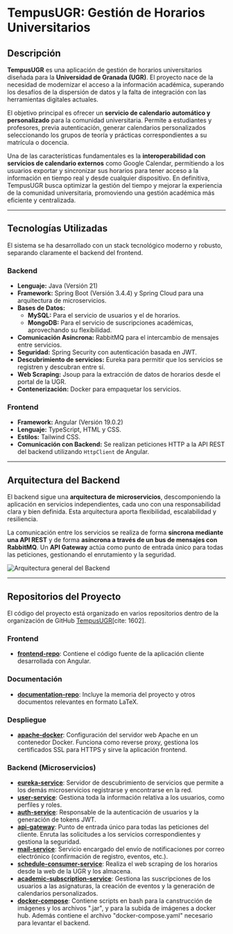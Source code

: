 # TempusUGR: Gestión de Horarios Universitarios

## Descripción

**TempusUGR** es una aplicación de gestión de horarios universitarios diseñada para la **Universidad de Granada (UGR)**. El proyecto nace de la necesidad de modernizar el acceso a la información académica, superando los desafíos de la dispersión de datos y la falta de integración con las herramientas digitales actuales.

El objetivo principal es ofrecer un **servicio de calendario automático y personalizado** para la comunidad universitaria. Permite a estudiantes y profesores, previa autenticación, generar calendarios personalizados seleccionando los grupos de teoría y prácticas correspondientes a su matrícula o docencia.

Una de las características fundamentales es la **interoperabilidad con servicios de calendario externos** como Google Calendar, permitiendo a los usuarios exportar y sincronizar sus horarios para tener acceso a la información en tiempo real y desde cualquier dispositivo. En definitiva, TempusUGR busca optimizar la gestión del tiempo y mejorar la experiencia de la comunidad universitaria, promoviendo una gestión académica más eficiente y centralizada.

---

## Tecnologías Utilizadas

El sistema se ha desarrollado con un stack tecnológico moderno y robusto, separando claramente el backend del frontend.

### **Backend**
* **Lenguaje:** Java (Versión 21) 
* **Framework:** Spring Boot (Versión 3.4.4) y Spring Cloud para una arquitectura de microservicios.
* **Bases de Datos:**
    * **MySQL:** Para el servicio de usuarios y el de horarios.
    * **MongoDB:** Para el servicio de suscripciones académicas, aprovechando su flexibilidad.
* **Comunicación Asíncrona:** RabbitMQ para el intercambio de mensajes entre servicios.
* **Seguridad:** Spring Security con autenticación basada en JWT.
* **Descubrimiento de servicios:** Eureka para permitir que los servicios se registren y descubran entre sí.
* **Web Scraping:** Jsoup para la extracción de datos de horarios desde el portal de la UGR.
* **Contenerización:** Docker para empaquetar los servicios.

### **Frontend**
* **Framework:** Angular (Versión 19.0.2) 
* **Lenguaje:** TypeScript, HTML y CSS.
* **Estilos:** Tailwind CSS.
* **Comunicación con Backend:** Se realizan peticiones HTTP a la API REST del backend utilizando `HttpClient` de Angular.

---

## Arquitectura del Backend

El backend sigue una **arquitectura de microservicios**, descomponiendo la aplicación en servicios independientes, cada uno con una responsabilidad clara y bien definida. Esta arquitectura aporta flexibilidad, escalabilidad y resiliencia.

La comunicación entre los servicios se realiza de forma **síncrona mediante una API REST** y de forma **asíncrona a través de un bus de mensajes con RabbitMQ**. Un **API Gateway** actúa como punto de entrada único para todas las peticiones, gestionando el enrutamiento y la seguridad.

![Arquitectura general del Backend]([https://i.imgur.com/G4nS23N.png](https://drive.google.com/file/d/1Xc4zPkO5o3ZRrDZddOkhBNByo8Ul_7Sk/view?usp=drive_link))

---

## Repositorios del Proyecto

El código del proyecto está organizado en varios repositorios dentro de la organización de GitHub [TempusUGR](https://github.com/TempusUGR)[cite: 1602].

### **Frontend**
* [**frontend-repo**](https://github.com/TempusUGR/frontend-repo): Contiene el código fuente de la aplicación cliente desarrollada con Angular.

### **Documentación**
* [**documentation-repo**](https://github.com/TempusUGR/documentation-repo): Incluye la memoria del proyecto y otros documentos relevantes en formato LaTeX.

### **Despliegue**
* [**apache-docker**](https://github.com/TempusUGR/apache-docker): Configuración del servidor web Apache en un contenedor Docker. Funciona como reverse proxy, gestiona los certificados SSL para HTTPS y sirve la aplicación frontend.

### **Backend (Microservicios)**
* [**eureka-service**](https://github.com/TempusUGR/eureka-service): Servidor de descubrimiento de servicios que permite a los demás microservicios registrarse y encontrarse en la red.
* [**user-service**](https://github.com/TempusUGR/user-service): Gestiona toda la información relativa a los usuarios, como perfiles y roles.
* [**auth-service**](https://github.com/TempusUGR/auth-service): Responsable de la autenticación de usuarios y la generación de tokens JWT.
* [**api-gateway**](https://github.com/TempusUGR/api-gateway): Punto de entrada único para todas las peticiones del cliente. Enruta las solicitudes a los servicios correspondientes y gestiona la seguridad.
* [**mail-service**](https://github.com/TempusUGR/mail-service): Servicio encargado del envío de notificaciones por correo electrónico (confirmación de registro, eventos, etc.).
* [**schedule-consumer-service**](https://github.com/TempusUGR/schedule-consumer-service): Realiza el web scraping de los horarios desde la web de la UGR y los almacena.
* [**academic-subscription-service**](https://github.com/TempusUGR/academic-subscription-service): Gestiona las suscripciones de los usuarios a las asignaturas, la creación de eventos y la generación de calendarios personalizados.
* [**docker-compose**](https://github.com/TempusUGR/docker-compose): Contiene scripts en bash para la canstrucción de imágenes y los archivos ".jar", y para la subida de imágenes a docker hub. Además contiene el archivo "docker-compose.yaml" necesario para levantar el backend.
